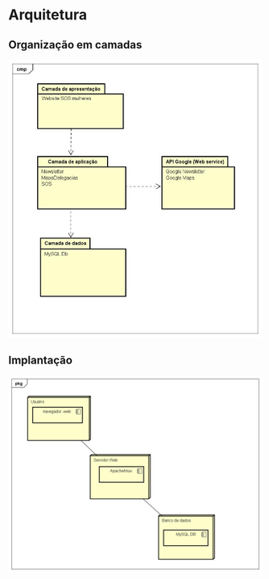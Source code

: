 # Arquitetura

## Organização em camadas

![](componentes-camadas-proj.jpg)

## Implantação

![](implantacao-proj.jpg)


